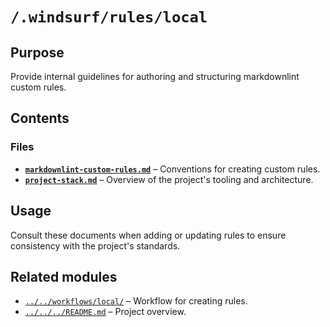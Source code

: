 # `/.windsurf/rules/local`
<!-- markdownlint-disable backtick-code-elements -->

## Purpose

Provide internal guidelines for authoring and structuring markdownlint custom rules.

## Contents

### Files

* **[`markdownlint-custom-rules.md`](./markdownlint-custom-rules.md)** – Conventions for creating custom rules.
* **[`project-stack.md`](./project-stack.md)** – Overview of the project's tooling and architecture.

## Usage

Consult these documents when adding or updating rules to ensure consistency with the project's standards.

## Related modules

* [`../../workflows/local/`](../../workflows/local/) – Workflow for creating rules.
* [`../../../README.md`](../../../README.md) – Project overview.
<!-- markdownlint-enable backtick-code-elements -->
